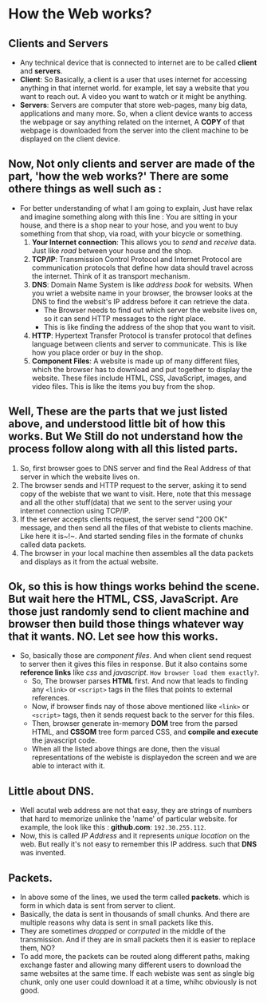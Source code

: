 # How the Web works?

## Clients and Servers
- Any technical device that is connected to internet are to be called **client** and **servers**.
- **Client**: So Basically, a client is a user that uses internet for accessing anything in that internet world. for example, let say a website that you want to reach out. A video you want to watch or it might be anything.
- **Servers**: Servers are computer that store web-pages, many big data, applications and many more. So, when a client device wants to access the webpage or say anything related on the internet, A **COPY** of that webpage is downloaded from the server into the client machine to be displayed on the client device.

## Now, Not only clients and server are made of the part, 'how  the web works?' There are some othere things as well such as : 
- For better understanding of what I am going to explain, Just have relax and imagine something along with this line : You are sitting in your house, and there is a shop near to your hose, and you went to buy something from that shop, via road, with your bicycle or something.
    1. **Your Internet connection**: This allows you to _send_ and _receive_ data. Just like _road_ between your house and the shop.
    2. **TCP/IP**: Transmission Control Protocol and Internet Protocol are communication protocols that define how data should travel across the internet. Think of it as transport mechanism.
    3. **DNS**: Domain Name System is like _address book_ for websits. When you wriet a website name in your browser, the browser looks at the DNS to find the websit's IP address before it can retrieve the data. 
        - The Browser needs to find out which server the website lives on, so it can send HTTP messages to the right place.
        - This is like finding the address of the shop that you want to visit.
    4. **HTTP**: Hypertext Transfer Protocol is transfer protocol that defines language between clients and server to communicate. This is like how you place order or buy in the shop.
    5. **Component Files**: A website is made up of many different files, which the browser has to download and put together to display the website. These files include HTML, CSS, JavaScript, images, and video files. This is like the items you buy from the shop.

## Well, These are the parts that we just listed above, and understood little bit of how this works. But We Still do not understand how the process follow along with all this listed parts.
1. So, first browser goes to DNS server and find the Real Address of that server in which the website lives on.
2. The browser sends and HTTP request to the server, asking it to send copy of the webiste that we want to visit. Here, note that this message and all the other stuff(data) that we sent to the server using your internet connection using TCP/IP.
3. If the server accepts clients request, the server send "200 OK" message, and then send all the files of that webiste to clients machine. Like here it is~!~. And started sending files in the formate of chunks called data packets.
4. The browser in your local machine then assembles all the data packets and displays as it from the actual website.

## Ok, so this is how  things works behind the scene. But wait here the HTML, CSS, JavaScript. Are those just randomly send to client machine and browser then build those things whatever way that it wants. NO. Let see how this works.
- So, basically those are _component files_. And when client send request to server then it gives this files in response. But it also contains some **reference links** like _css_ and _javascript_. `How browser load them exactly?`.
    - So, The browser parses **HTML** first. And now that leads to finding any `<link>` or `<script>` tags in the files that points to external references.
    - Now, if browser finds nay of those above mentioned like `<link>` or `<script>` tags, then it sends request back to the server for this files.
    - Then, browser generate in-memory **DOM** tree from the parsed HTML, and **CSSOM** tree form parced CSS, and **compile and execute** the javascript code.
    - When all the listed above things are done, then the visual representations of the webiste is displayedon the screen and we are able to interact with it.

## Little about DNS.
- Well acutal web address are not that easy, they are strings of numbers that hard to memorize unlinke the 'name' of particular website. for example, the look like this : **github.com**: `192.30.255.112`.
- Now, this is called _IP Address_ and it represents _unique location_ on the web. But really it's not easy to remember this IP address. such that **DNS** was invented.

## Packets.
- In above some of the lines, we used the term called **packets**. which is form in which data is sent from server to client.
-  Basically, the data is sent in thousands of small chunks. And there are multiple reasons why data is sent in small packets like this.
- They are sometimes _dropped_ or _corrputed_ in the middle of the transmission. And if they are in small packets then it is easier to replace them, NO?
- To add more, the packets can be routed along different paths, making exchange faster and allowing many different users to download the same websites at the same time. If each webiste was sent as single big chunk, only one user could download it at a time, whihc obviously is not good.